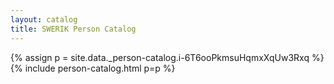 ```yaml
---
layout: catalog
title: SWERIK Person Catalog
---
```

{% assign p = site.data._person-catalog.i-6T6ooPkmsuHqmxXqUw3Rxq %}
{% include person-catalog.html p=p %}

